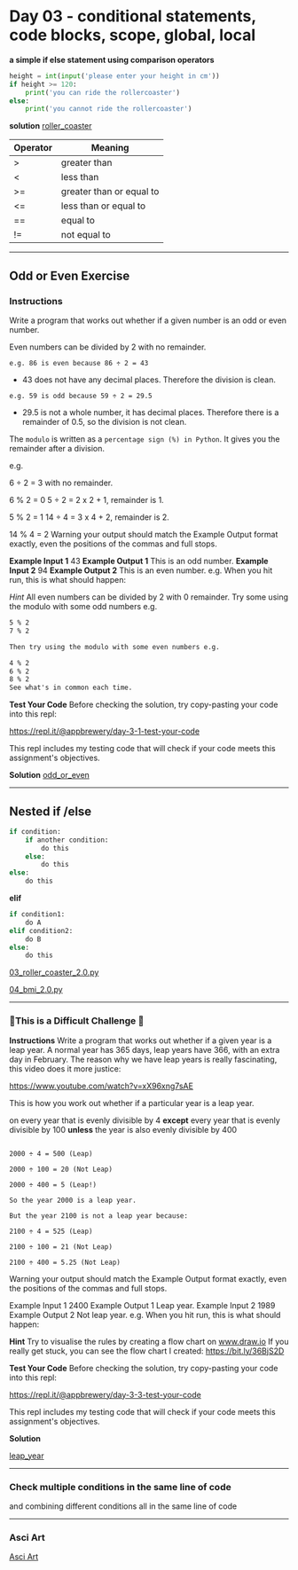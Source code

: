 # Day 03 - conditional statements, code blocks, scope, global, local

**a simple if else statement using comparison operators**

```python
height = int(input('please enter your height in cm'))
if height >= 120:
    print('you can ride the rollercoaster')
else:
    print('you cannot ride the rollercoaster')
```

**solution**
[roller_coaster](exercises/01_roller_coaster.py)

| Operator    | Meaning    |
| ------------- | ------------- |
| >         | greater than         |
| <           | less than        |
| >=          | greater than or equal to |
| <=          | less than or equal to |
| ==          | equal to |
| !=          | not equal to |

---

## Odd or Even Exercise

### Instructions

Write a program that works out whether if a given number is an odd or even number.

Even numbers can be divided by 2 with no remainder.

`e.g. 86 is even because 86 ÷ 2 = 43`

- 43 does not have any decimal places. Therefore the division is clean.

`e.g. 59 is odd because 59 ÷ 2 = 29.5`

- 29.5 is not a whole number, it has decimal places. Therefore there is a remainder of 0.5, so the division is not clean.

The `modulo` is written as a `percentage sign (%) in Python`. It gives you the remainder after a division.

e.g.

6 ÷ 2 = 3 with no remainder.

6 % 2 = 0
5 ÷ 2 = 2 x 2 + 1, remainder is 1.

5 % 2 = 1
14 ÷ 4 = 3 x 4 + 2, remainder is 2.

14 % 4 = 2
Warning your output should match the Example Output format exactly, even the positions of the commas and full stops.

**Example Input 1**
43
**Example Output 1**
This is an odd number.
**Example Input 2**
94
**Example Output 2**
This is an even number.
e.g. When you hit run, this is what should happen:

_Hint_
All even numbers can be divided by 2 with 0 remainder.
Try some using the modulo with some odd numbers e.g.

```3 % 2
5 % 2
7 % 2

Then try using the modulo with some even numbers e.g.

4 % 2
6 % 2
8 % 2
See what's in common each time.
```

**Test Your Code**
Before checking the solution, try copy-pasting your code into this repl:

<https://repl.it/@appbrewery/day-3-1-test-your-code>

This repl includes my testing code that will check if your code meets this assignment's objectives.

**Solution**
[odd_or_even](exercises/02_odd_or_even.py)

---

## Nested if /else

```python
if condition:
    if another condition:
        do this
    else:
        do this
else:
    do this
```

**elif**

```python
if condition1:
    do A
elif condition2:
    do B
else:
    do this
```

[03_roller_coaster_2.0.py](exercises/03_roller_coaster_2.0.py)

[04_bmi_2.0.py](exercises/04_bmi_2.0.py)

---

### 💪This is a Difficult Challenge 💪

**Instructions**
Write a program that works out whether if a given year is a leap year. A normal year has 365 days, leap years have 366, with an extra day in February. The reason why we have leap years is really fascinating, this video does it more justice:

<https://www.youtube.com/watch?v=xX96xng7sAE>

This is how you work out whether if a particular year is a leap year.

on every year that is evenly divisible by 4 **except** every year that is evenly divisible by 100 **unless** the year is also evenly divisible by 400

```e.g. The year 2000:

2000 ÷ 4 = 500 (Leap)

2000 ÷ 100 = 20 (Not Leap)

2000 ÷ 400 = 5 (Leap!)

So the year 2000 is a leap year.

But the year 2100 is not a leap year because:

2100 ÷ 4 = 525 (Leap)

2100 ÷ 100 = 21 (Not Leap)

2100 ÷ 400 = 5.25 (Not Leap)
```

Warning your output should match the Example Output format exactly, even the positions of the commas and full stops.

Example Input 1
2400
Example Output 1
Leap year.
Example Input 2
1989
Example Output 2
Not leap year.
e.g. When you hit run, this is what should happen:

**Hint**
Try to visualise the rules by creating a flow chart on www.draw.io
If you really get stuck, you can see the flow chart I created:
<https://bit.ly/36BjS2D>

**Test Your Code**
Before checking the solution, try copy-pasting your code into this repl:

<https://repl.it/@appbrewery/day-3-3-test-your-code>

This repl includes my testing code that will check if your code meets this assignment's objectives.

**Solution**

[leap_year](exercises/05_leap_year.py)

---

### Check multiple conditions in the same line of code

and combining different conditions all in the same line of code

---

### Asci Art

[Asci Art](https://www.asciiart.eu/)
